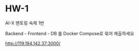 # HW-1

AI-X 멘토링 숙제 1번

Backend - Frontend - DB 를 Docker Compose로 묶어 제출하세요

http://119.194.142.37:3000/
